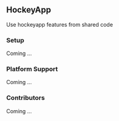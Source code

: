 ## HockeyApp

Use hockeyapp features from shared code

### Setup

Coming ...

### Platform Support

Coming ...

### Contributors

Coming ...
